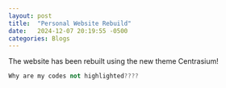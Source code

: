 ```yaml
---
layout: post
title:  "Personal Website Rebuild"
date:   2024-12-07 20:19:55 -0500
categories: Blogs
---
```

The website has been rebuilt using the new theme Centrasium!

```cpp
Why are my codes not highlighted????
```
